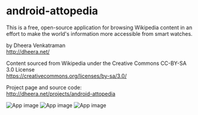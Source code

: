 android-attopedia
=================

This is a free, open-source application for browsing Wikipedia content in an effort to make the world's information more accessible from smart watches.

by Dheera Venkatraman  
http://dheera.net/

Content sourced from Wikipedia under the Creative Commons CC-BY-SA 3.0 License  
https://creativecommons.org/licenses/by-sa/3.0/

Project page and source code:  
http://dheera.net/projects/android-attopedia

![App image](http://static.dheera.net/images/projects/android-attopedia/0.jpg)
![App image](http://static.dheera.net/images/projects/android-attopedia/1a.jpg)
![App image](http://static.dheera.net/images/projects/android-attopedia/2a.jpg)
